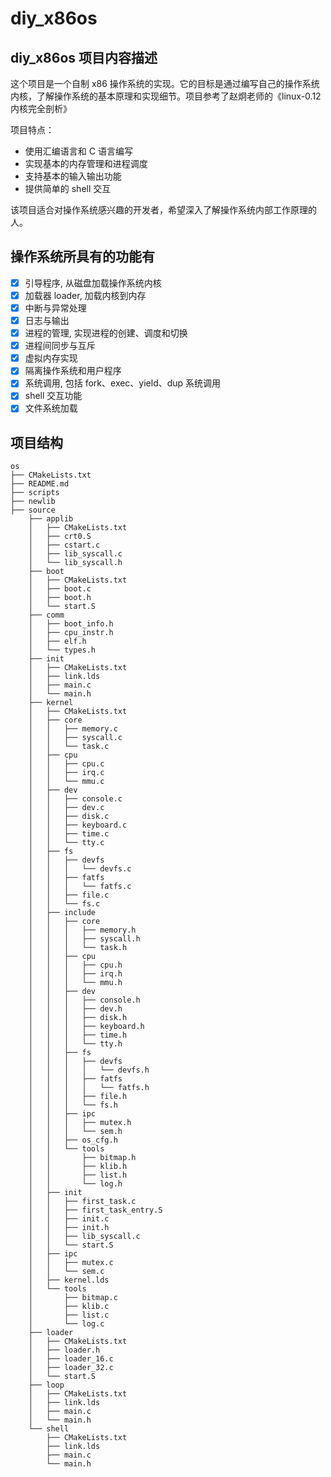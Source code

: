 # diy_x86os

## diy_x86os 项目内容描述

这个项目是一个自制 x86 操作系统的实现。它的目标是通过编写自己的操作系统内核，了解操作系统的基本原理和实现细节。项目参考了赵炯老师的《linux-0.12 内核完全剖析》

项目特点：
- 使用汇编语言和 C 语言编写
- 实现基本的内存管理和进程调度
- 支持基本的输入输出功能
- 提供简单的 shell 交互

该项目适合对操作系统感兴趣的开发者，希望深入了解操作系统内部工作原理的人。

## 操作系统所具有的功能有

- [x] 引导程序, 从磁盘加载操作系统内核
- [x] 加载器 loader, 加载内核到内存
- [x] 中断与异常处理
- [x] 日志与输出
- [x] 进程的管理, 实现进程的创建、调度和切换
- [x] 进程间同步与互斥
- [x] 虚拟内存实现
- [x] 隔离操作系统和用户程序
- [x] 系统调用, 包括 fork、exec、yield、dup 系统调用
- [x] shell 交互功能
- [x] 文件系统加载

## 项目结构

```
os
├── CMakeLists.txt
├── README.md
├── scripts
├── newlib
├── source
    ├── applib
    │   ├── CMakeLists.txt
    │   ├── crt0.S
    │   ├── cstart.c
    │   ├── lib_syscall.c
    │   └── lib_syscall.h
    ├── boot
    │   ├── CMakeLists.txt
    │   ├── boot.c
    │   ├── boot.h
    │   └── start.S
    ├── comm
    │   ├── boot_info.h
    │   ├── cpu_instr.h
    │   ├── elf.h
    │   └── types.h
    ├── init
    │   ├── CMakeLists.txt
    │   ├── link.lds
    │   ├── main.c
    │   └── main.h
    ├── kernel
    │   ├── CMakeLists.txt
    │   ├── core
    │   │   ├── memory.c
    │   │   ├── syscall.c
    │   │   └── task.c
    │   ├── cpu
    │   │   ├── cpu.c
    │   │   ├── irq.c
    │   │   └── mmu.c
    │   ├── dev
    │   │   ├── console.c
    │   │   ├── dev.c
    │   │   ├── disk.c
    │   │   ├── keyboard.c
    │   │   ├── time.c
    │   │   └── tty.c
    │   ├── fs
    │   │   ├── devfs
    │   │   │   └── devfs.c
    │   │   ├── fatfs
    │   │   │   └── fatfs.c
    │   │   ├── file.c
    │   │   └── fs.c
    │   ├── include
    │   │   ├── core
    │   │   │   ├── memory.h
    │   │   │   ├── syscall.h
    │   │   │   └── task.h
    │   │   ├── cpu
    │   │   │   ├── cpu.h
    │   │   │   ├── irq.h
    │   │   │   └── mmu.h
    │   │   ├── dev
    │   │   │   ├── console.h
    │   │   │   ├── dev.h
    │   │   │   ├── disk.h
    │   │   │   ├── keyboard.h
    │   │   │   ├── time.h
    │   │   │   └── tty.h
    │   │   ├── fs
    │   │   │   ├── devfs
    │   │   │   │   └── devfs.h
    │   │   │   ├── fatfs
    │   │   │   │   └── fatfs.h
    │   │   │   ├── file.h
    │   │   │   └── fs.h
    │   │   ├── ipc
    │   │   │   ├── mutex.h
    │   │   │   └── sem.h
    │   │   ├── os_cfg.h
    │   │   └── tools
    │   │       ├── bitmap.h
    │   │       ├── klib.h
    │   │       ├── list.h
    │   │       └── log.h
    │   ├── init
    │   │   ├── first_task.c
    │   │   ├── first_task_entry.S
    │   │   ├── init.c
    │   │   ├── init.h
    │   │   ├── lib_syscall.c
    │   │   └── start.S
    │   ├── ipc
    │   │   ├── mutex.c
    │   │   └── sem.c
    │   ├── kernel.lds
    │   └── tools
    │       ├── bitmap.c
    │       ├── klib.c
    │       ├── list.c
    │       └── log.c
    ├── loader
    │   ├── CMakeLists.txt
    │   ├── loader.h
    │   ├── loader_16.c
    │   ├── loader_32.c
    │   └── start.S
    ├── loop
    │   ├── CMakeLists.txt
    │   ├── link.lds
    │   ├── main.c
    │   └── main.h
    └── shell
        ├── CMakeLists.txt
        ├── link.lds
        ├── main.c
        └── main.h

```

